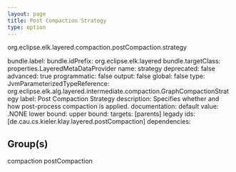 ```yaml
---
layout: page
title: Post Compaction Strategy
type: option
---
```

org.eclipse.elk.layered.compaction.postCompaction.strategy

bundle.label: 
bundle.idPrefix: org.eclipse.elk.layered
bundle.targetClass: properties.LayeredMetaDataProvider
name: strategy
deprecated: false
advanced: true
programmatic: false
output: false
global: false
type: JvmParameterizedTypeReference: org.eclipse.elk.alg.layered.intermediate.compaction.GraphCompactionStrategy
label: Post Compaction Strategy
description: Specifies whether and how post-process compaction is applied.
documentation: 
default value: <XFeatureCallImplCustom>.NONE
lower bound: 
upper bound: 
targets: [parents]
legady ids: [de.cau.cs.kieler.klay.layered.postCompaction]
dependencies:

## Group(s)
compaction postCompaction 

